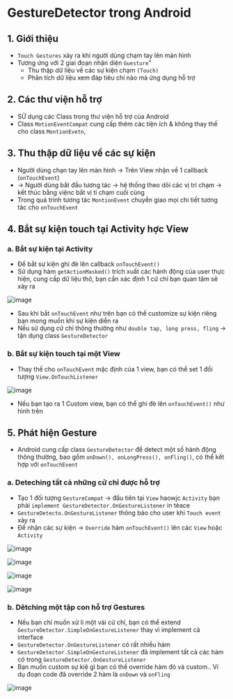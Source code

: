 # GestureDetector trong Android
## 1. Giới thiệu
- `Touch Gestures` xảy ra khi người dùng chạm tay lên màn hình
- Tương ứng với 2 giai đoạn nhận diện `Guesture`"
  - Thu thập dữ liệu về các sự kiện chạm `(Touch)`
  - Phân tích dữ liệu xem đáp  tiêu chí nào mà ứng dụng hỗ trợ
 ## 2. Các thư viện hỗ trợ
 - SỬ dụng các Class trong thư viện hỗ trợ của Android
 - Class `MotionEventCompat` cung cấp thêm các tiện ích & không thay thế cho class `MontionEvetn`,
 ## 3. Thu thập dữ liệu về các sự kiện
 - Người dùng chạn tay lên màn hình -> Trên View nhận về 1 callback (`onTouchEvent`)
 - -> Người dùng bắt đầu tương tác -> hệ thống theo dõi các vị trí chạm -> kết thúc bằng việnc bắt vị tí chạm cuối cùng
 - Trong quá trình tương tác `MontionEvent` chuyển giao mọi chi tiết tương tác cho `onTouchEvent`
 ## 4. Bắt sự kiện touch tại Activity hợc View
 ### a. Bắt sự kiện tại Activity
 - Để bắt sự kiện ghi đè lên callback `onTouchEvent()`
 - Sử dụng hàm `getActionMasked()` trích xuất các hành động của user thực hiện, cung cấp dữ liệu thô, bạn cần xác định 1 cử chỉ bạn quan tâm sẽ xảy ra
 
 ![image](https://user-images.githubusercontent.com/88178841/200169676-88170ee8-9d2d-405f-b712-c5a4c34acb7d.png)

- Sau khi bắt `onTouchEvent` như trên bạn có thể customize sự kiện riêng bạn mong muốn khi sự kiện diễn ra
- Nếu sử dụng cử chỉ thông thường như `double tap, long press, fling` -> tận dụng class `GestureDetector`
### b. Bắt sự kiện touch tại một View
- Thay thế cho `onTouchEvent` mặc định của 1 view, bạn có thể set 1 đối tượng  `View.OnTouchListener`

![image](https://user-images.githubusercontent.com/88178841/200170712-af4d6d6d-b363-4d11-bd31-5253394d9bcb.png)

- Nếu bạn tạo ra 1 Custom view, bạn có thể ghi đè lên `onTouchEvent()` như hình trên
## 5. Phát hiện Gesture
- Android cung cấp class `GestureDetector` để detect một số hành động thông thường, bao gồm `onDown(), onLongPress(), onFling()`, có thể kết hợp với `onTouchEvent`
### a. Deteching tất cả những cử chỉ được hỗ trợ
- Tạo 1 đối tượng `GestureCompat` -> đầu tiên tại `View` haowjc `Activity` bạn phải `implement GestureDetector.OnGestureListener` in tèace
- `GestureDetecto.OnGestureListener` thông báo cho user khi `Touch event` xảy ra
- Để nhận các sự kiện -> `Override` hàm `onTouchEvent()` lên các `View` hoặc `Activity`

![image](https://user-images.githubusercontent.com/88178841/200171867-5432bdd2-3887-4c6f-a352-5cc99b901abe.png)

![image](https://user-images.githubusercontent.com/88178841/200171890-31cad4cf-8ea5-4375-845b-9d76c4e61159.png)

![image](https://user-images.githubusercontent.com/88178841/200171903-a4889ab5-9fe8-487e-9533-28a1f8d28a85.png)

![image](https://user-images.githubusercontent.com/88178841/200171918-3c1b1594-0ed3-4ede-a5ea-b313aff7acad.png)

### b. Dêtching một tập con hỗ trợ Gestures
- Nếu bạn chỉ muốn xử lí một vài cử chỉ, bạn có thể extend `GestureDetector.SimpleOnGestureListener` thay vì implement cả interface
- `GestureDetector.OnGestureListener` có rất nhiều hàm
- `GestureDetector.SimpleOnGestureListener` đã implement tất cả các hàm có trong `GestureDetector.OnGestureListener`
- Bạn muốn custom sự kiệ gì bạn có thể override hàm đó và custom.. Ví dụ đoạn code đã override 2 hàm là `onDown` và `onFling`

![image](https://user-images.githubusercontent.com/88178841/200172351-37f216b6-6a25-4b7a-a595-93df74bddb30.png)
